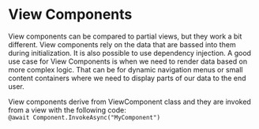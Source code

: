 # View Components

View components can be compared to partial views, but they work a bit different. View components rely on the data that are bassed into them during initialization. It is also possible to use dependency injection. A good use case for View Components is when we need to render data based on more complex logic. That can be for dynamic navigation menus or small content containers where we need to display parts of our data to the end user. 

View components derive from ViewComponent class and they are invoked from a view with the following code: <br>
``` @await Component.InvokeAsync("MyComponent") ```